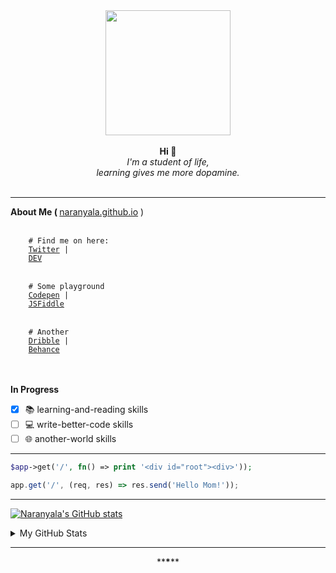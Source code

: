 
<div style="text-align:center;" align="center">
    <img src="https://avatars.githubusercontent.com/u/25216912?s=400&u=7c418155a7e26c2b9f9ce89e3dd5b3b95594f1a3&v=4" width="200" height="200"/>
</div>


<br>
<div align="center">
    <b>Hi &#128075;</b>
    <br>
    <i>I'm a student of life,<br>learning gives me more dopamine.</i>
</div>
<br>

<hr>
<b>About Me ( </b> <a target="_blank" href="http://naranyala.github.io">naranyala.github.io</a> )
<br>

<br>

<code>
    # Find me on here:
    <a target="_blank" href="http://www.twitter.com/gema_naranyala">Twitter</a> | 
    <a target="_blank" href="https://dev.to/fudzermifthakul">DEV</a>
</code>
<br>
<code>
    # Some playground
    <a target="_blank" href="https://codepen.io/naranyala">Codepen</a> | 
    <a target="_blank" href="https://jsfiddle.net/user/naranyala">JSFiddle</a>
</code>
<br>
<code>
    # Another
    <a target="_blank" href="https://dribbble.com/naranyala">Dribble</a> | 
    <a target="_blank" href="https://www.behance.net/fudzermifthak">Behance</a>
</code>

<br>
<br>

<b>In Progress</b>

- [x] :books: learning-and-reading skills
- [ ] :computer: write-better-code skills
- [ ] :globe_with_meridians: another-world skills

<hr>

```php
$app->get('/', fn() => print '<div id="root"><div>'));
```


```javascript
app.get('/', (req, res) => res.send('Hello Mom!'));
```

<blockquote>
</blockquote>
<hr>

[![Naranyala's GitHub stats](https://github-readme-stats.vercel.app/api/top-langs/?username=naranyala&layout=compact&show_icons=true&hide_border=false&theme=github_light)](https://github.com/anuraghazra/github-readme-stats)

<details>
<summary>My GitHub Stats</summary>

[![Naranyala's GitHub stats](https://github-readme-stats.vercel.app/api?username=naranyala&layout=compact&show_icons=true&hide_border=false&theme=github_light)](https://github.com/anuraghazra/github-readme-stats)

</details>

<hr>
<div align="center">**<b>*</b>**</div>

